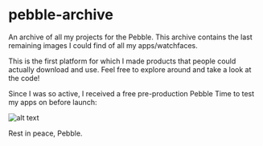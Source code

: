 # pebble-archive

An archive of all my projects for the Pebble. This archive contains the last remaining images I could find of all my apps/watchfaces.

This is the first platform for which I made products that people could actually download and use. Feel free to explore around and take a look at the code!

Since I was so active, I received a free pre-production Pebble Time to test my apps on before launch:

![alt text](preprodtime.png "pre-production pebble time")

Rest in peace, Pebble.
